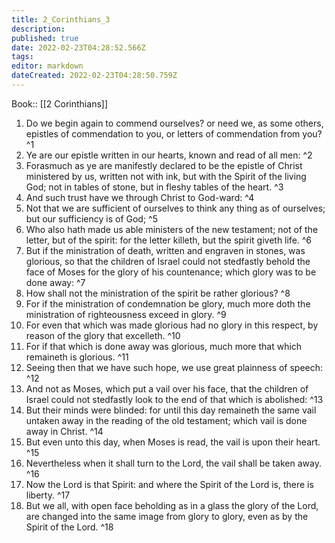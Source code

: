 ```yaml
---
title: 2_Corinthians_3
description: 
published: true
date: 2022-02-23T04:28:52.566Z
tags: 
editor: markdown
dateCreated: 2022-02-23T04:28:50.759Z
---
```


 Book:: [[2 Corinthians]]
 1. Do we begin again to commend ourselves? or need we, as some others, epistles of commendation to you, or letters of commendation from you? ^1
 2. Ye are our epistle written in our hearts, known and read of all men: ^2
 3. Forasmuch as ye are manifestly declared to be the epistle of Christ ministered by us, written not with ink, but with the Spirit of the living God; not in tables of stone, but in fleshy tables of the heart. ^3
 4. And such trust have we through Christ to God-ward: ^4
 5. Not that we are sufficient of ourselves to think any thing as of ourselves; but our sufficiency is of God; ^5
 6. Who also hath made us able ministers of the new testament; not of the letter, but of the spirit: for the letter killeth, but the spirit giveth life. ^6
 7. But if the ministration of death, written and engraven in stones, was glorious, so that the children of Israel could not stedfastly behold the face of Moses for the glory of his countenance; which glory was to be done away: ^7
 8. How shall not the ministration of the spirit be rather glorious? ^8
 9. For if the ministration of condemnation be glory, much more doth the ministration of righteousness exceed in glory. ^9
 10. For even that which was made glorious had no glory in this respect, by reason of the glory that excelleth. ^10
 11. For if that which is done away was glorious, much more that which remaineth is glorious. ^11
 12. Seeing then that we have such hope, we use great plainness of speech: ^12
 13. And not as Moses, which put a vail over his face, that the children of Israel could not stedfastly look to the end of that which is abolished: ^13
 14. But their minds were blinded: for until this day remaineth the same vail untaken away in the reading of the old testament; which vail is done away in Christ. ^14
 15. But even unto this day, when Moses is read, the vail is upon their heart. ^15
 16. Nevertheless when it shall turn to the Lord, the vail shall be taken away. ^16
 17. Now the Lord is that Spirit: and where the Spirit of the Lord is, there is liberty. ^17
 18. But we all, with open face beholding as in a glass the glory of the Lord, are changed into the same image from glory to glory, even as by the Spirit of the Lord. ^18
